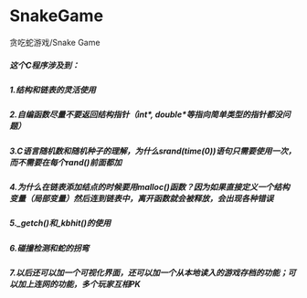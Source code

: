 # SnakeGame
贪吃蛇游戏/Snake Game
##### 这个C程序涉及到：
##### 1.结构和链表的灵活使用
##### 2.自编函数尽量不要返回结构指针（int\*, double\*等指向简单类型的指针都没问题）
##### 3.C语言随机数和随机种子的理解，为什么srand(time(0))语句只需要使用一次，而不需要在每个rand()前面都加
##### 4.为什么在链表添加结点的时候要用malloc()函数？因为如果直接定义一个结构变量（局部变量）然后连到链表中，离开函数就会被释放，会出现各种错误
##### 5.\_getch()和\_kbhit()的使用
##### 6.碰撞检测和蛇的拐弯
##### 7.以后还可以加一个可视化界面，还可以加一个从本地读入的游戏存档的功能；可以加上连网的功能，多个玩家互相PK
